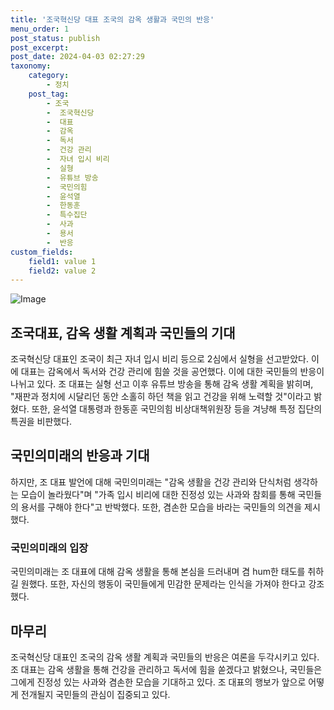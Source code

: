 ```yaml
---
title: '조국혁신당 대표 조국의 감옥 생활과 국민의 반응'
menu_order: 1
post_status: publish
post_excerpt: 
post_date: 2024-04-03 02:27:29
taxonomy:
    category:
        - 정치
    post_tag:
        - 조국
        -  조국혁신당
        -  대표
        -  감옥
        -  독서
        -  건강 관리
        -  자녀 입시 비리
        -  실형
        -  유튜브 방송
        -  국민의힘
        -  윤석열
        -  한동훈
        -  특수집단
        -  사과
        -  용서
        -  반응
custom_fields:
    field1: value 1
    field2: value 2
---
```


![Image](https://imgnews.pstatic.net/image/366/2024/04/02/0000982701_001_20240402163701365.jpg?type=w647)

## 조국대표, 감옥 생활 계획과 국민들의 기대
조국혁신당 대표인 조국이 최근 자녀 입시 비리 등으로 2심에서 실형을 선고받았다. 이에 대표는 감옥에서 독서와 건강 관리에 힘쓸 것을 공언했다. 이에 대한 국민들의 반응이 나뉘고 있다. 
조 대표는 실형 선고 이후 유튜브 방송을 통해 감옥 생활 계획을 밝히며, "재판과 정치에 시달리던 동안 소홀히 하던 책을 읽고 건강을 위해 노력할 것"이라고 밝혔다. 또한, 윤석열 대통령과 한동훈 국민의힘 비상대책위원장 등을 겨냥해 특정 집단의 특권을 비판했다.
## 국민의미래의 반응과 기대
하지만, 조 대표 발언에 대해 국민의미래는 "감옥 생활을 건강 관리와 단식처럼 생각하는 모습이 놀라웠다"며 "가족 입시 비리에 대한 진정성 있는 사과와 참회를 통해 국민들의 용서를 구해야 한다"고 반박했다. 또한, 겸손한 모습을 바라는 국민들의 의견을 제시했다.
### 국민의미래의 입장
국민의미래는 조 대표에 대해 감옥 생활을 통해 본심을 드러내며 겸 hum한 태도를 취하길 원했다. 또한, 자신의 행동이 국민들에게 민감한 문제라는 인식을 가져야 한다고 강조했다.
## 마무리
조국혁신당 대표인 조국의 감옥 생활 계획과 국민들의 반응은 여론을 두각시키고 있다. 조 대표는 감옥 생활을 통해 건강을 관리하고 독서에 힘을 쏟겠다고 밝혔으나, 국민들은 그에게 진정성 있는 사과와 겸손한 모습을 기대하고 있다. 조 대표의 행보가 앞으로 어떻게 전개될지 국민들의 관심이 집중되고 있다.
